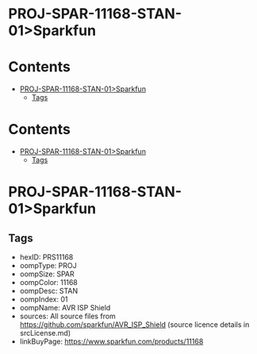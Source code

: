 
PROJ-SPAR-11168-STAN-01>Sparkfun
================================

Contents
========

* [PROJ-SPAR-11168-STAN-01>Sparkfun](#proj-spar-11168-stan-01sparkfun)
	* [Tags](#tags)

Contents
========

* [PROJ-SPAR-11168-STAN-01>Sparkfun](#proj-spar-11168-stan-01sparkfun)
	* [Tags](#tags)

# PROJ-SPAR-11168-STAN-01>Sparkfun

## Tags

- hexID: PRS11168
- oompType: PROJ
- oompSize: SPAR
- oompColor: 11168
- oompDesc: STAN
- oompIndex: 01
- oompName: AVR ISP Shield
- sources: All source files from https://github.com/sparkfun/AVR_ISP_Shield (source licence details in srcLicense.md)
- linkBuyPage: https://www.sparkfun.com/products/11168
